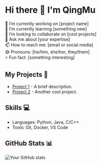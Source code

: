 # Hi there 👋 I'm QingMu

🔭 I’m currently working on [project name]  
🌱 I’m currently learning [something new]  
👯 I’m looking to collaborate on [cool projects]  
💬 Ask me about [your expertise]  
📫 How to reach me: [email or social media]  
😄 Pronouns: [he/him, she/her, they/them]  
⚡ Fun fact: [something interesting]  

## My Projects 🚀
- [Project 1](https://github.com/yourusername/project1) - A brief description.  
- [Project 2](https://github.com/yourusername/project2) - Another cool project.  

## Skills 💻
- Languages: Python, Java, C/C++
- Tools: Git, Docker, VS Code  

## GitHub Stats 📊
![Your GitHub stats](https://github-readme-stats.vercel.app/api?username=yourusername&show_icons=true&theme=radical)